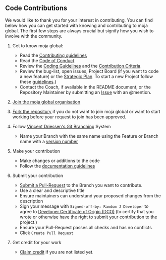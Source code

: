 ## Code Contributions

We would like to thank you for your interest in contributing. You can find below how you can get started with knowing and contributing to moja global. The first few steps are always crucial but signify how you wish to involve with the community.

1.  Get to know moja global:

    -   Read the [Contributing guidelines](https://github.com/moja-global/About-moja-global/blob/master/CONTRIBUTING.md)
    -   Read the [Code of Conduct](https://github.com/moja-global/.github/blob/master/CODE_OF_CONDUCT.md)
    -   Review the [Coding Guidelines](https://github.com/moja-global/.github/blob/master/Governance/Coding-Guidelines.md) and the [Contribution Criteria](https://github.com/moja-global/.github/blob/master/Governance/Contribution-Criteria.md).
    -   Review the bug-list, open issues, Project Board (if you want to code a new feature) or the [Strategic Plan](https://github.com/moja-global/About-moja-global/blob/master/Governance/Strategic-Plan.md). To start a new Project follow these [guidelines](https://github.com/moja-global/About-moja-global/blob/master/Contributing/How-to-Start-a-New-Project.md).) 
    -   Contact the Coach, if available in the README document, or the Repository Maintainer by submitting an [Issue](https://github.com/moja-global/About-moja-global/blob/master/Contributing/How-to-Provide-User-Feedback.md) with an @mention.  

2.  [Join the moja global organisation](https://github.com/moja-global/About-moja-global/blob/master/Contributing/How-to-Join-moja-global.md)  

3.  [Fork the repository](https://help.github.com/en/articles/fork-a-repo) if you do not want to join moja global or want to start working before your request to join has been approved.

4.  Follow [Vincent Driessen's Git Branching](https://nvie.com/posts/a-successful-git-branching-model/) System

    -   Name your Branch with the same name using the Feature or Branch name with a [version number](https://github.com/moja-global/About-moja-global/blob/master/Contributing/How-to-Assign-a-Version.md)

5.  Make your contribution

    -   Make changes or additions to the code
    -   Follow the [documentation guidelines](https://github.com/moja-global/About-moja-global/blob/master/Contributing/How-to-Document-Your-Contribution.md)

6.  Submit your contribution

    -   [Submit a Pull-Request](https://github.com/moja-global/About-moja-global/blob/master/Contributing/How-to-Submit-a-Pull-Request.md) to the Branch you want to contribute.
    -   Use a clear and descriptive title
    -   Ensure maintainers can understand your proposed changes from the description
    -   Sign your message with `Signed-off-by: Random J Developer` to agree to [Developer Certificate of Origin (DCO)](https://developercertificate.org/) (to certify that you wrote or otherwise have the right to submit your contribution to the project.)
    -   Ensure your Pull-Request passes all checks and has no conflicts
    -   Click `Create Pull Request`

7.  Get credit for your work
    -   [Claim credit](https://github.com/moja-global/About-moja-global/blob/master/Contributing/How-to-Get-Credit-for-Your-Contribution.md) if you are not listed yet.
